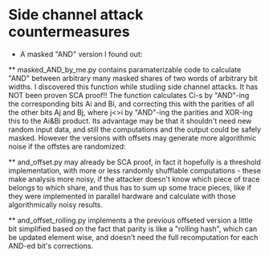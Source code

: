 # Side channel attack countermeasures

* A masked "AND" version I found out:

** masked_AND_by_me.py contains paramaterizable code to calculate "AND" between arbitrary many masked shares of two words of arbitrary bit widths. I discovered this function while studiing side channel attacks. It has NOT been proven SCA proof!! The function calculates Ci-s by "AND"-ing the corresponding bits Ai and Bi, and correcting this with the parities of all the other bits Aj and Bj, where j<>i by "AND"-ing the parities and XOR-ing this to the Ai&Bi product. Its advantage may be that it shouldn't need new random input data, and still the computations and the output could be safely masked. However the versions with offsets may generate more algorithmic noise if the offstes are randomized:

** and_offset.py may already be SCA proof, in fact it hopefully is a threshold implementation, with more or less randomly shufflable computations - these make analysis more noisy, if the attacker doesn't know which piece of trace belongs to which share, and thus has to sum up some trace pieces, like if they were implemented in parallel hardware and calculate with those algorithmically noisy results.

** and_offset_rolling.py implements a the previous offseted version a little bit simplified based on the fact that parity is like a "rolling hash", which can be updated element wise, and doesn't need the full recomputation for each AND-ed bit's corrections.
